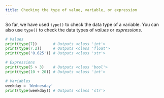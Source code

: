 ```yaml
---
title: Checking the type of value, variable, or expression
---
```


So far, we have used `type()` to check the data type of a variable. You can also use `type()` to check the data types of _values_ or _expressions_.

```python
# Values
print(type(7))       # Outputs <class 'int'>
print(type(7.2))     # Outputs <class 'float'>
print(type('0.625')) # Outputs <class 'str'>

# Expressions
print(type(5 > 3)    # Outputs <class 'bool'>
print(type(10 + 20)) # Outputs <class 'int'>

# Variables
weekday = 'Wednesday'
print(type(weekday)) # Outputs <class 'str'>
```
